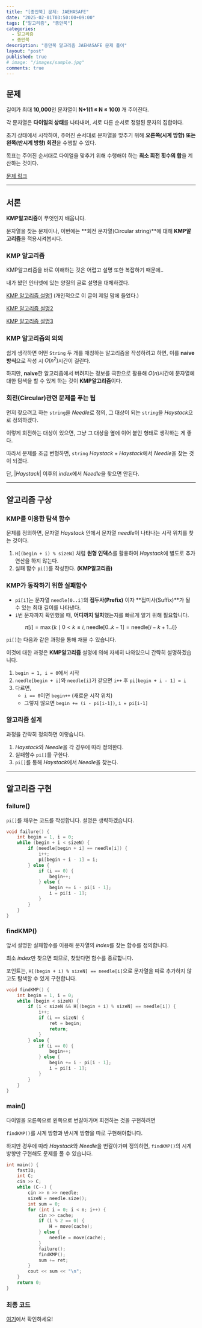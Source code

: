 ```yaml
---
title: "[종만북] 문제: JAEHASAFE"
date: "2025-02-01T03:50:00+09:00"
tags: ["알고리즘", "종만북"]
categories:
  - 알고리즘
  - 종만북
description: "종만북 알고리즘 JAEHASAFE 문제 풀이"
layout: "post"
published: true
# image: "/images/sample.jpg"
comments: true
---
```


## 문제
길이가 최대 **10,000**인 문자열이 **N+1(1 ≤ N ≤ 100)** 개 주어진다. 

각 문자열은 **다이얼의 상태**를 나타내며, 서로 다른 순서로 정렬된 문자의 집합이다.  

초기 상태에서 시작하여, 주어진 순서대로 문자열을 맞추기 위해 **오른쪽(시계 방향) 또는 왼쪽(반시계 방향) 회전**을 수행할 수 있다.

목표는 주어진 순서대로 다이얼을 맞추기 위해 수행해야 하는 **최소 회전 횟수의 합**을 계산하는 것이다.

[문제 링크](https://algospot.com/judge/problem/read/JAEHASAFE)

* * *

## 서론
**KMP알고리즘**이 무엇인지 배웁니다. 

문자열을 찾는 문제이나, 이번에는 **회전 문자열(Circular string)**에 대해 **KMP알고리즘**을 적용시켜봅시다.

### KMP 알고리즘
KMP알고리즘을 바로 이해하는 것은 어렵고 설명 또한 복잡하기 때문에..

내가 봤던 인터넷에 있는 양질의 글로 설명을 대체하겠다.

[KMP 알고리즘 설명1](https://baeharam.github.io/posts/algorithm/kmp/) (개인적으로 이 글이 제일 맘에 들었다.)

[KMP 알고리즘 설명2](https://injae-kim.github.io/dev/2020/07/23/all-about-kmp-algorithm.html)

[KMP 알고리즘 설명3](https://bowbowbow.tistory.com/6)

### KMP 알고리즘의 의의
쉽게 생각하면 어떤 `String` 두 개를 매칭하는 알고리즘을 작성하려고 하면, 이를 **naive방식**으로 작성 시 $O(n^2)$시간이 걸린다.

하지만, **naive**한 알고리즘에서 버려지는 정보를 극한으로 활용해 $O(n)$시간에 문자열에 대한 탐색을 할 수 있게 하는 것이 **KMP알고리즘**이다.

### 회전(Circular)관련 문제를 푸는 팁
먼저 찾으려고 하는 `string`을 $Needle$로 정의, 그 대상이 되는 `string`을 $Haystack$으로 정의하겠다.

이렇게 회전하는 대상이 있으면, 그냥 그 대상을 옆에 이어 붙인 형태로 생각하는 게 좋다.

따라서 문제를 조금 변형하면, `string` $Haystack + Haystack$에서 $Needle$을 찾는 것이 되겠다.

단, $\vert Haystack \vert$ 이후의 $index$에서 $Needle$을 찾으면 안된다.

* * *

## 알고리즘 구상
### KMP를 이용한 탐색 함수
문제를 정의하면, 문자열 $Haystack$ 안에서 문자열 $needle$이 나타나는 시작 위치를 찾는 것이다.

1. `H[(begin + i) % sizeN]` 처럼 **원형 인덱스**를 활용하여 $Haystack$에 별도로 추가 연산을 하지 않는다.
2. 실패 함수 `pi[]`를 작성한다. **(KMP알고리즘)**

### KMP가 동작하기 위한 실패함수
- `pi[i]`는 문자열 `needle[0..i]`의 **접두사(Prefix)** 이자 **접미사(Suffix)**가 될 수 있는 최대 길이를 나타낸다.
- `i`번 문자까지 확인했을 때, **어디까지 일치**했는지를 빠르게 알기 위해 필요합니다.

$$
\pi[i] = \max \{k \mid 0 < k \leq i,\; \text{needle}[0..k-1] = \text{needle}[i-k+1..i]\}
$$

`pi[]`는 다음과 같은 과정을 통해 채울 수 있습니다.

이것에 대한 과정은 **KMP알고리즘** 설명에 의해 자세히 나와있으니 간략히 설명하겠습니다.

1. `begin = 1, i = 0`에서 시작  
2. `needle[begin + i]`와 `needle[i]`가 같으면 `i++` 후 `pi[begin + i - 1] = i`  
3. 다르면,  
   - `i == 0`이면 `begin++` (새로운 시작 위치)  
   - 그렇지 않으면 `begin += (i - pi[i-1])`, `i = pi[i-1]`

### 알고리즘 설계
과정을 간략히 정의하면 이렇습니다.

1. $Haystack$와 $Needle$을 각 경우에 따라 정의한다.
2. 실패함수 `pi[]`를 구한다.
3. `pi[]`를 통해 $Haystack$에서 $Needle$을 찾는다.


* * *

## 알고리즘 구현
### failure()
`pi[]`를 채우는 코드를 작성합니다. 설명은 생략하겠습니다.

```c++
void failure() {
    int begin = 1, i = 0;
    while (begin + i < sizeN) {
        if (needle[begin + i] == needle[i]) {
            i++;
            pi[begin + i - 1] = i;
        } else {
            if (i == 0) {
                begin++;
            } else {
                begin += i - pi[i - 1];
                i = pi[i - 1];
            }
        }
    }
}
```

### findKMP()
앞서 설명한 실패함수를 이용해 문자열의 $index$를 찾는 함수를 정의합니다.

최소 $index$만 찾으면 되므로, 찾았다면 함수를 종료합니다.

포인트는, `H[(begin + i) % sizeN] == needle[i]`으로 문자열을 따로 추가하지 않고도 탐색할 수 있게 구현합니다.

```c++
void findKMP() {
    int begin = 1, i = 0;
    while (begin < sizeN) {
        if (i < sizeN && H[(begin + i) % sizeN] == needle[i]) {
            i++;
            if (i == sizeN) {
                ret = begin;
                return;
            }
        } else {
            if (i == 0) {
                begin++;
            } else {
                begin += i - pi[i - 1];
                i = pi[i - 1];
            }
        }
    }
}
```

### main()
다이얼을 오른쪽으로 왼쪽으로 번갈아가며 회전하는 것을 구현하려면

`findKMP()`를 시계 방향과 반시계 방향을 따로 구현해야합니다.

하지만 경우에 따라 $Haystack$와 $Needle$을 번갈아가며 정의하면, `findKMP()`의 시계 방향만 구현해도 문제를 풀 수 있습니다.

```c++
int main() {
    fastIO;
    int C;
    cin >> C;
    while (C--) {
        cin >> n >> needle;
        sizeN = needle.size();
        int sum = 0;
        for (int i = 0; i < n; i++) {
            cin >> cache;
            if (i % 2 == 0) {
                H = move(cache);
            } else {
                needle = move(cache);
            }
            failure();
            findKMP();
            sum += ret;
        }
        cout << sum << "\n";
    }
    return 0;
}
```
### 최종 코드
[여기](https://github.com/sossos5989/algorithm/blob/main/algospot/jaehasafe.cc)에서 확인하세요!
